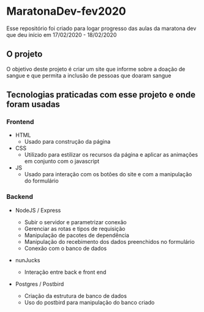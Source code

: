 # MaratonaDev-fev2020
Esse repositório foi criado para logar progresso das aulas da maratona dev que deu início em 17/02/2020 - 18/02/2020 

## O projeto  
O objetivo deste projeto é criar um site que informe sobre a doação de sangue e que permita a inclusão de pessoas que doaram sangue

## Tecnologias praticadas com esse projeto e onde foram usadas 

### Frontend 
 - HTML 
    - Usado para construção da página 
 - CSS 
    - Utilizado para estilizar os recursos da página e aplicar as animações em conjunto com o javascript
 - JS 
    - Usado para interação com os botões do site e com a manipulação do formulário

### Backend  

  - NodeJS / Express 
    - Subir o servidor e parametrizar conexão
    - Gerenciar as rotas e tipos de requisição 
    - Manipulação de pacotes de dependência
    - Manipulação do recebimento dos dados preenchidos no formulário
    - Conexão com o banco de dados 
   
  - nunJucks 
    - Interação entre back e front end 
    
  - Postgres / Postbird  
    - Criação da estrutura de banco de dados 
    - Uso do postbird para manipulação do banco criado 

